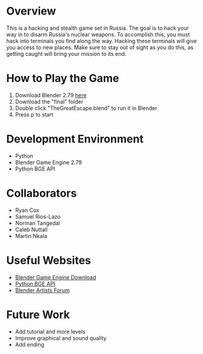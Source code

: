 # Overview

This is a hacking and stealth game set in Russia. The goal is to hack your way in to disarm Russia's nuclear weapons. To accomplish this, you must hack into terminals you find along the way. Hacking these terminals will give you access to new places. Make sure to stay out of sight as you do this, as getting caught will bring your mission to its end.

# How to Play the Game

1. Download Blender 2.79 [here](https://www.blender.org/download/releases/2-79/)
2. Download the "final" folder
3. Double click "TheGreatEscape.blend" to run it in Blender
4. Press p to start

# Development Environment

* Python
* Blender Game Engine 2.79
* Python BGE API

# Collaborators

* Ryan Cox
* Samuel Rios-Lazo
* Norman Tangedal
* Caleb Nuttall
* Martin Nkala

# Useful Websites

* [Blender Game Engine Download](https://www.blender.org/download/releases/2-79/)
* [Python BGE API](https://docs.blender.org/api/2.79/bge.logic.html)
* [Blender Artists Forum](https://blenderartists.org/)

# Future Work

* Add tutorial and more levels
* Improve graphical and sound quality
* Add ending
